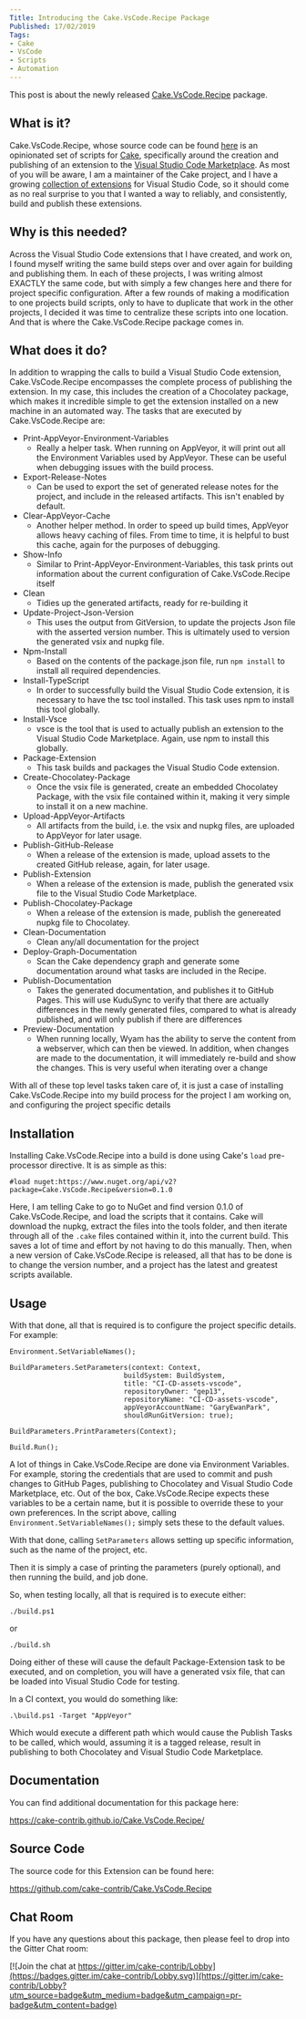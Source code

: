 ```yaml
---
Title: Introducing the Cake.VsCode.Recipe Package
Published: 17/02/2019
Tags:
- Cake
- VsCode
- Scripts
- Automation
---
```


This post is about the newly released [Cake.VsCode.Recipe](https://www.nuget.org/packages/Cake.VsCode.Recipe/) package.

## What is it?

Cake.VsCode.Recipe, whose source code can be found [here](https://github.com/cake-contrib/Cake.VsCode.Recipe) is an opinionated set of scripts for [Cake](https://cakebuild.net/), specifically around the creation and publishing of an extension to the [Visual Studio Code Marketplace](https://marketplace.visualstudio.com/vscode).  As most of you will be aware, I am a maintainer of the Cake project, and I have a growing [collection of extensions](https://marketplace.visualstudio.com/publishers/gep13) for Visual Studio Code, so it should come as no real surprise to you that I wanted a way to reliably, and consistently, build and publish these extensions.

## Why is this needed?

Across the Visual Studio Code extensions that I have created, and work on, I found myself writing the same build steps over and over again for building and publishing them.  In each of these projects, I was writing almost EXACTLY the same code, but with simply a few changes here and there for project specific configuration.  After a few rounds of making a modification to one projects build scripts, only to have to duplicate that work in the other projects, I decided it was time to centralize these scripts into one location.  And that is where the Cake.VsCode.Recipe package comes in.

## What does it do?

In addition to wrapping the calls to build a Visual Studio Code extension, Cake.VsCode.Recipe encompasses the complete process of publishing the extension.  In my case, this includes the creation of a Chocolatey package, which makes it incredible simple to get the extension installed on a new machine in an automated way.  The tasks that are executed by Cake.VsCode.Recipe are:

* Print-AppVeyor-Environment-Variables
  * Really a helper task.  When running on AppVeyor, it will print out all the Environment Variables used by AppVeyor.  These can be useful when debugging issues with the build process.
* Export-Release-Notes
  * Can be used to export the set of generated release notes for the project, and include in the released artifacts.  This isn't enabled by default.
* Clear-AppVeyor-Cache
  * Another helper method.  In order to speed up build times, AppVeyor allows heavy caching of files.  From time to time, it is helpful to bust this cache, again for the purposes of debugging.
* Show-Info
  * Similar to Print-AppVeyor-Environment-Variables, this task prints out information about the current configuration of Cake.VsCode.Recipe itself
* Clean
  * Tidies up the generated artifacts, ready for re-building it
* Update-Project-Json-Version
  * This uses the output from GitVersion, to update the projects Json file with the asserted version number.  This is ultimately used to version the generated vsix and nupkg file.
* Npm-Install
  * Based on the contents of the package.json file, run `npm install` to install all required dependencies.
* Install-TypeScript
  * In order to successfully build the Visual Studio Code extension, it is necessary to have the tsc tool installed.  This task uses npm to install this tool globally.
* Install-Vsce
  * vsce is the tool that is used to actually publish an extension to the Visual Studio Code Marketplace.  Again, use npm to install this globally.
* Package-Extension
  * This task builds and packages the Visual Studio Code extension.
* Create-Chocolatey-Package
  * Once the vsix file is generated, create an embedded Chocolatey Package, with the vsix file contained within it, making it very simple to install it on a new machine.
* Upload-AppVeyor-Artifacts
  * All artifacts from the build, i.e. the vsix and nupkg files, are uploaded to AppVeyor for later usage.
* Publish-GitHub-Release
  * When a release of the extension is made, upload assets to the created GitHub release, again, for later usage.
* Publish-Extension
  * When a release of the extension is made, publish the generated vsix file to the Visual Studio Code Marketplace.
* Publish-Chocolatey-Package
  * When a release of the extension is made, publish the genereated nupkg file to Chocolatey.
* Clean-Documentation
  * Clean any/all documentation for the project
* Deploy-Graph-Documentation
  * Scan the Cake dependency graph and generate some documentation around what tasks are included in the Recipe.
* Publish-Documentation
  * Takes the generated documentation, and publishes it to GitHub Pages.  This will use KuduSync to verify that there are actually differences in the newly generated files, compared to what is already published, and will only publish if there are differences
* Preview-Documentation
  * When running locally, Wyam has the ability to serve the content from a webserver, which can then be viewed.  In addition, when changes are made to the documentation, it will immediately re-build and show the changes.  This is very useful when iterating over a change

With all of these top level tasks taken care of, it is just a case of installing Cake.VsCode.Recipe into my build process for the project I am working on, and configuring the project specific details

## Installation

Installing Cake.VsCode.Recipe into a build is done using Cake's `load` pre-processor directive.  It is as simple as this:

```
#load nuget:https://www.nuget.org/api/v2?package=Cake.VsCode.Recipe&version=0.1.0
```

Here, I am telling Cake to go to NuGet and find version 0.1.0 of Cake.VsCode.Recipe, and load the scripts that it contains.  Cake will download the nupkg, extract the files into the tools folder, and then iterate through all of the `.cake` files contained within it, into the current build.  This saves a lot of time and effort by not having to do this manually.  Then, when a new version of Cake.VsCode.Recipe is released, all that has to be done is to change the version number, and a project has the latest and greatest scripts available.

## Usage

With that done, all that is required is to configure the project specific details.  For example:

```
Environment.SetVariableNames();

BuildParameters.SetParameters(context: Context,
                            buildSystem: BuildSystem,
                            title: "CI-CD-assets-vscode",
                            repositoryOwner: "gep13",
                            repositoryName: "CI-CD-assets-vscode",
                            appVeyorAccountName: "GaryEwanPark",
                            shouldRunGitVersion: true);

BuildParameters.PrintParameters(Context);

Build.Run();
```

A lot of things in Cake.VsCode.Recipe are done via Environment Variables.  For example, storing the credentials that are used to commit and push changes to GitHub Pages, publishing to Chocolatey and Visual Studio Code Marketplace, etc.  Out of the box, Cake.VsCode.Recipe expects these variables to be a certain name, but it is possible to override these to your own preferences.  In the script above, calling `Environment.SetVariableNames();` simply sets these to the default values.

With that done, calling `SetParameters` allows setting up specific information, such as the name of the project, etc.

Then it is simply a case of printing the parameters (purely optional), and then running the build, and job done.

So, when testing locally, all that is required is to execute either:

```
./build.ps1
```

or

```
./build.sh
```

Doing either of these will cause the default Package-Extension task to be executed, and on completion, you will have a generated vsix file, that can be loaded into Visual Studio Code for testing.

In a CI context, you would do something like:

```
.\build.ps1 -Target "AppVeyor"
```

Which would execute a different path which would cause the Publish Tasks to be called, which would, assuming it is a tagged release, result in publishing to both Chocolatey and Visual Studio Code Marketplace.

## Documentation

You can find additional documentation for this package here:

https://cake-contrib.github.io/Cake.VsCode.Recipe/

## Source Code

The source code for this Extension can be found here:

https://github.com/cake-contrib/Cake.VsCode.Recipe

## Chat Room

If you have any questions about this package, then please feel to drop into the Gitter Chat room:

[![Join the chat at https://gitter.im/cake-contrib/Lobby](https://badges.gitter.im/cake-contrib/Lobby.svg)](https://gitter.im/cake-contrib/Lobby?utm_source=badge&utm_medium=badge&utm_campaign=pr-badge&utm_content=badge)

